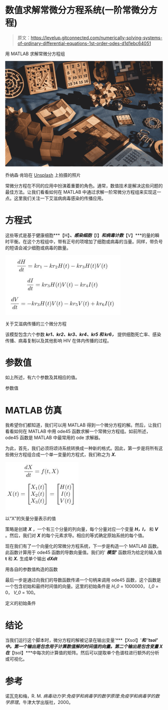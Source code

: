 # 数值求解常微分方程系统(一阶常微分方程)

> 原文：<https://levelup.gitconnected.com/numerically-solving-systems-of-ordinary-differential-equations-1st-order-odes-d1d1ebc64051>

用 MATLAB 求解常微分方程组

![](img/be99ba6b5cc541dffb85fbdd86a64de9.png)

乔纳森·肯珀在 [Unsplash](https://unsplash.com?utm_source=medium&utm_medium=referral) 上拍摄的照片

常微分方程在不同的应用中扮演着重要的角色。通常，数值技术是解决这些问题的最佳方法。让我们看看如何在 MATLAB 中通过求解一阶常微分方程组来实现这一点。这里我们关注一下艾滋病病毒感染的传播应用。

# 方程式

这些等式是基于健康细胞***【H】***、感染细胞***【I】***和病毒计数***【V】***的量的瞬时平衡。在这个方程组中，带有正号的项增加了细胞或病毒的当量。同样，带负号的短语会减少细胞或病毒的数量。

![](img/43a5fbde6e76d839c8648ebc33a00e95.png)

关于艾滋病传播的三个微分方程

该模型包含六个参数 ***kr1、kr2、kr3、kr4、kr5 和 kr6，*** 提供细胞死亡率、感染传播、病毒复制以及其他影响 HIV 在体内传播的过程。

# 参数值

如上所述，有六个参数及其相应的值。

参数值

# **MATLAB 仿真**

我希望你们都知道，我们可以用 MATLAB 得到一个微分方程的解。然后，让我们看看如何在 MATLAB 中用 ode45 函数求解一个常微分方程组。如前所述，ode45 函数是 MATLAB 中最常用的 ode 求解器。

为此，首先，我们必须将颂诗系统转换成一种新的格式。因此，第一步是将所有这些微分方程组合成一个单一变量的方程式，我们称之为 ***X.***

![](img/5dee6c723507dc21376d94ec62394454.png)

以“X”的矢量分量表示的值

策略是创建 ***X*** ，一个有三个分量的列向量，每个分量对应一个变量 ***H，I，*** 和 ***V*** 。然后，我们对 ***X*** 的每个元素求导。相应的等式确定原始系统的每个值。

现在我们有了一个向量化的常微分方程系统，下一步是构造一个 MATLAB 函数。此函数计算用于 ode45 函数的导数向量值。我们的' ***模型'*** 函数将为给定的输入值 **t** 和 ***X.*** 生成单个输出 ***dXdt***

用各自的参数值构造的函数

最后一步是通过向我们的导数函数传递一个句柄来调用 ode45 函数，这个函数是一个包含初始和最终时间值的向量。这里的初始条件是 *H_0* = 1000000， *I_0* = 0， *V_0* = 100。

定义的初始条件

# 结论

当我们运行这个脚本时，微分方程的解被记录在输出变量'***【Xsol】'***和 ***'tsol'*** 中。第一个输出是包含用于计算数值解的时间值的向量。第二个输出是包含变量 ***X*** 在***【tsol】***中每次的计算值的矩阵。然后可以提取单个色谱柱进行额外的分析或可视化。

# 参考

诺瓦克和梅，R. M. *病毒动力学:免疫学和病毒学的数学原理:免疫学和病毒学的数学原理*。牛津大学出版社，2000。
